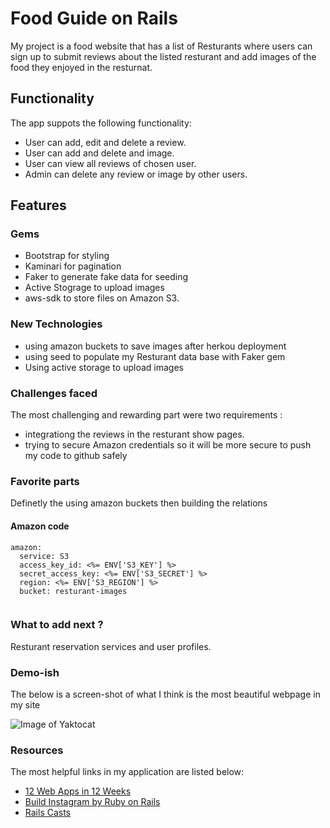 # Food Guide on Rails

My project is a food website that has a list of Resturants where users can sign up to submit reviews about the listed resturant and add images of the food they enjoyed in the resturnat.

## Functionality

The app suppots the following functionality:

* User can add, edit and delete a review.
* User can add and delete and image.
* User can view all reviews of chosen user.
* Admin can delete any review or image by other users.

## Features

### Gems

* Bootstrap for styling
* Kaminari for pagination
* Faker to generate fake data for seeding
* Active Stograge to upload images
* aws-sdk to store files on Amazon S3.

### New Technologies

* using amazon buckets to save images after herkou deployment
* using seed to populate my Resturant data base with Faker gem
* Using active storage to upload images

### Challenges faced

The most challenging and rewarding part were two requirements :

- integrationg the reviews in the resturant show pages.
- trying to secure Amazon credentials so it will be more secure to push my code to github safely 

### Favorite parts

Definetly the using amazon buckets then building the relations 
#### Amazon code 

```
amazon:
  service: S3
  access_key_id: <%= ENV['S3_KEY'] %>
  secret_access_key: <%= ENV['S3_SECRET'] %>
  region: <%= ENV['S3_REGION'] %>
  bucket: resturant-images
  
```

### What to add next ?

Resturant reservation services and user profiles.

### Demo-ish

The below is a screen-shot of what I think is the most beautiful webpage in my site 

![Image of Yaktocat](https://i.ibb.co/mGRXpC4/Screenshot-2019-06-19-Restaurant.png)


### Resources 

The most helpful links in my application are listed below:

* [ 12 Web Apps in 12 Weeks ](.https://www.youtube.com/playlist?list=PL23ZvcdS3XPLNdRYB_QyomQsShx59tpc-)
* [ Build Instagram by Ruby on Rails ](https://medium.com/@luanotes/build-instagram-by-ruby-on-rails-part-1-fef7837ee399)
* [ Rails Casts ](http://railscasts.com/)
